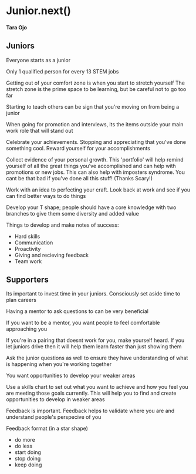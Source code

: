 # Junior.next()
#### Tara Ojo

## Juniors
Everyone starts as a junior

Only 1 qualified person for every 13 STEM jobs

Getting out of your comfort zone is when you start to stretch yourself
The stretch zone is the prime space to be learning, but be careful not to go too far

Starting to teach others can be sign that you're moving on from being a junior

When going for promotion and interviews, its the items outside your main work role that will stand out

Celebrate your achievements. Stopping and appreciating that you've done something cool. Reward yourself for your accomplishments

Collect evidence of your personal growth. This 'portfolio' will help remind yourself of all the great things you've accomplished and can help with promotions or new jobs. This can also help with imposters syndrome. You cant be that bad if you've done all this stuff! (Thanks Scary!)

Work with an idea to perfecting your craft. Look back at work and see if you can find better ways to do things

Develop your T shape; people should have a core knowledge with two branches to give them some diversity and added value

Things to develop and make notes of success:
- Hard skills
- Communication
- Proactivity
- Giving and recieving feedback
- Team work

## Supporters
Its important to invest time  in your juniors. Consciously set aside time to plan careers

Having a mentor to ask questions to can be very beneficial

If you want to be a mentor, you want people to feel comfortable approaching you

If you're in a pairing that doesnt work for you, make yourself heard. If you let juniors drive then it will help them learn faster than just showing them

Ask the junior questions as well to ensure they have understanding of what is happening when you're working together

You want opportunities to develop your weaker areas

Use a skills chart to set out what you want to achieve and how you feel you are meeting those goals currently. This will help you to find and create opportunities to develop in weaker areas

Feedback is important. Feedback helps to validate where you are and understand people's perspecive of you

Feedback format (in a star shape)
- do more
- do less
- start doing
- stop doing
- keep doing
